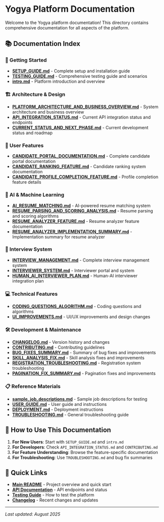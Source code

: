 # Yogya Platform Documentation

Welcome to the Yogya platform documentation! This directory contains comprehensive documentation for all aspects of the platform.

## 📚 Documentation Index

### 🚀 Getting Started
- **[SETUP_GUIDE.md](SETUP_GUIDE.md)** - Complete setup and installation guide
- **[TESTING_GUIDE.md](TESTING_GUIDE.md)** - Comprehensive testing guide and scenarios
- **[intro.md](intro.md)** - Platform introduction and overview

### 🏗️ Architecture & Design
- **[PLATFORM_ARCHITECTURE_AND_BUSINESS_OVERVIEW.md](PLATFORM_ARCHITECTURE_AND_BUSINESS_OVERVIEW.md)** - System architecture and business overview
- **[API_INTEGRATION_STATUS.md](API_INTEGRATION_STATUS.md)** - Current API integration status and endpoints
- **[CURRENT_STATUS_AND_NEXT_PHASE.md](CURRENT_STATUS_AND_NEXT_PHASE.md)** - Current development status and roadmap

### 👥 User Features
- **[CANDIDATE_PORTAL_DOCUMENTATION.md](CANDIDATE_PORTAL_DOCUMENTATION.md)** - Complete candidate portal documentation
- **[CANDIDATE_RANKING_FEATURE.md](CANDIDATE_RANKING_FEATURE.md)** - Candidate ranking system documentation
- **[CANDIDATE_PROFILE_COMPLETION_FEATURE.md](CANDIDATE_PROFILE_COMPLETION_FEATURE.md)** - Profile completion feature details

### 🤖 AI & Machine Learning
- **[AI_RESUME_MATCHING.md](AI_RESUME_MATCHING.md)** - AI-powered resume matching system
- **[RESUME_PARSING_AND_SCORING_ANALYSIS.md](RESUME_PARSING_AND_SCORING_ANALYSIS.md)** - Resume parsing and scoring algorithms
- **[RESUME_ANALYZER_FEATURE.md](RESUME_ANALYZER_FEATURE.md)** - Resume analyzer feature documentation
- **[RESUME_ANALYZER_IMPLEMENTATION_SUMMARY.md](RESUME_ANALYZER_IMPLEMENTATION_SUMMARY.md)** - Implementation summary for resume analyzer

### 🎯 Interview System
- **[INTERVIEW_MANAGEMENT.md](INTERVIEW_MANAGEMENT.md)** - Complete interview management system
- **[INTERVIEWER_SYSTEM.md](INTERVIEWER_SYSTEM.md)** - Interviewer portal and system
- **[HUMAN_AI_INTERVIEWER_PLAN.md](HUMAN_AI_INTERVIEWER_PLAN.md)** - Human-AI interviewer integration plan

### 💻 Technical Features
- **[CODING_QUESTIONS_ALGORITHM.md](CODING_QUESTIONS_ALGORITHM.md)** - Coding questions and algorithms
- **[UI_IMPROVEMENTS.md](UI_IMPROVEMENTS.md)** - UI/UX improvements and design changes

### 🛠️ Development & Maintenance
- **[CHANGELOG.md](CHANGELOG.md)** - Version history and changes
- **[CONTRIBUTING.md](CONTRIBUTING.md)** - Contributing guidelines
- **[BUG_FIXES_SUMMARY.md](BUG_FIXES_SUMMARY.md)** - Summary of bug fixes and improvements
- **[SKILL_ANALYSIS_FIX.md](SKILL_ANALYSIS_FIX.md)** - Skill analysis fixes and improvements
- **[REGISTRATION_TROUBLESHOOTING.md](REGISTRATION_TROUBLESHOOTING.md)** - Registration system troubleshooting
- **[PAGINATION_FIX_SUMMARY.md](PAGINATION_FIX_SUMMARY.md)** - Pagination fixes and improvements

### 📋 Reference Materials
- **[sample_job_descriptions.md](sample_job_descriptions.md)** - Sample job descriptions for testing
- **[USER_GUIDE.md](USER_GUIDE.md)** - User guide and instructions
- **[DEPLOYMENT.md](DEPLOYMENT.md)** - Deployment instructions
- **[TROUBLESHOOTING.md](TROUBLESHOOTING.md)** - General troubleshooting guide

## 📖 How to Use This Documentation

1. **For New Users**: Start with `SETUP_GUIDE.md` and `intro.md`
2. **For Developers**: Check `API_INTEGRATION_STATUS.md` and `CONTRIBUTING.md`
3. **For Feature Understanding**: Browse the feature-specific documentation
4. **For Troubleshooting**: Use `TROUBLESHOOTING.md` and bug fix summaries

## 🔗 Quick Links

- **[Main README](../README.md)** - Project overview and quick start
- **[API Documentation](API_INTEGRATION_STATUS.md)** - API endpoints and status
- **[Testing Guide](TESTING_GUIDE.md)** - How to test the platform
- **[Changelog](CHANGELOG.md)** - Recent changes and updates

---

*Last updated: August 2025*
